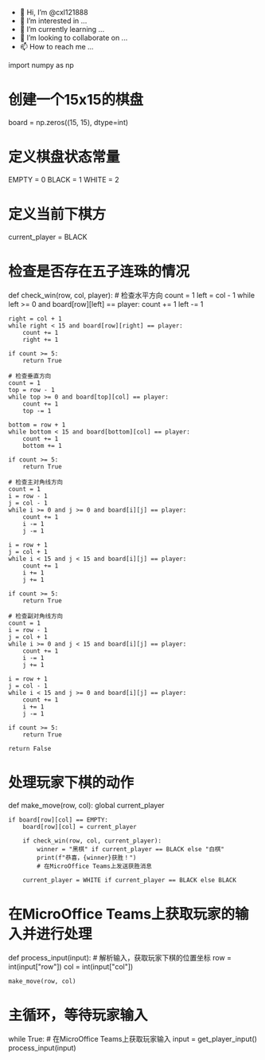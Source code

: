 - 👋 Hi, I’m @cxl121888
- 👀 I’m interested in ...
- 🌱 I’m currently learning ...
- 💞️ I’m looking to collaborate on ...
- 📫 How to reach me ...

<!---
cxl121888/cxl121888 is a ✨ special ✨ repository because its `README.md` (this file) appears on your GitHub profile.
You can click the Preview link to take a look at your changes.
--->
import numpy as np

# 创建一个15x15的棋盘
board = np.zeros((15, 15), dtype=int)

# 定义棋盘状态常量
EMPTY = 0
BLACK = 1
WHITE = 2

# 定义当前下棋方
current_player = BLACK

# 检查是否存在五子连珠的情况
def check_win(row, col, player):
    # 检查水平方向
    count = 1
    left = col - 1
    while left >= 0 and board[row][left] == player:
        count += 1
        left -= 1

    right = col + 1
    while right < 15 and board[row][right] == player:
        count += 1
        right += 1

    if count >= 5:
        return True

    # 检查垂直方向
    count = 1
    top = row - 1
    while top >= 0 and board[top][col] == player:
        count += 1
        top -= 1

    bottom = row + 1
    while bottom < 15 and board[bottom][col] == player:
        count += 1
        bottom += 1

    if count >= 5:
        return True

    # 检查主对角线方向
    count = 1
    i = row - 1
    j = col - 1
    while i >= 0 and j >= 0 and board[i][j] == player:
        count += 1
        i -= 1
        j -= 1

    i = row + 1
    j = col + 1
    while i < 15 and j < 15 and board[i][j] == player:
        count += 1
        i += 1
        j += 1

    if count >= 5:
        return True

    # 检查副对角线方向
    count = 1
    i = row - 1
    j = col + 1
    while i >= 0 and j < 15 and board[i][j] == player:
        count += 1
        i -= 1
        j += 1

    i = row + 1
    j = col - 1
    while i < 15 and j >= 0 and board[i][j] == player:
        count += 1
        i += 1
        j -= 1

    if count >= 5:
        return True

    return False

# 处理玩家下棋的动作
def make_move(row, col):
    global current_player

    if board[row][col] == EMPTY:
        board[row][col] = current_player

        if check_win(row, col, current_player):
            winner = "黑棋" if current_player == BLACK else "白棋"
            print(f"恭喜，{winner}获胜！")
            # 在MicroOffice Teams上发送获胜消息

        current_player = WHITE if current_player == BLACK else BLACK

# 在MicroOffice Teams上获取玩家的输入并进行处理
def process_input(input):
    # 解析输入，获取玩家下棋的位置坐标
    row = int(input["row"])
    col = int(input["col"])

    make_move(row, col)

# 主循环，等待玩家输入
while True:
    # 在MicroOffice Teams上获取玩家输入
    input = get_player_input()
    process_input(input)
